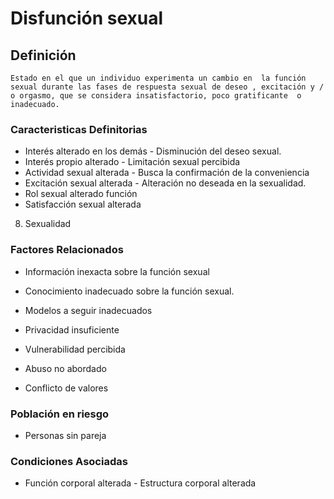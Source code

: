 # Disfunción sexual
## Definición
	Estado en el que un individuo experimenta un cambio en  la función sexual durante las fases de respuesta sexual de deseo , excitación y / o orgasmo, que se considera insatisfactorio, poco gratificante  o inadecuado.

### Caracteristicas Definitorias
- Interés alterado en los demás  - Disminución del deseo sexual.  
- Interés propio alterado  - Limitación sexual percibida  
- Actividad sexual alterada  - Busca la confirmación de la 
conveniencia  
- Excitación sexual alterada  - Alteración no deseada en la 
sexualidad.  
- Rol sexual alterado   función    
- Satisfacción sexual alterada  
 
 8. Sexualidad

### Factores Relacionados
- Información inexacta sobre la 
función sexual   
- Conocimiento inadecuado sobre la 
función sexual.   
- Modelos a seguir inadecuados   
 
 
- Privacidad insuficiente   
- Vulnerabilidad percibida   
- Abuso no abordado   
- Conflicto de valores

### Población en riesgo
- Personas sin pareja

### Condiciones Asociadas
- Función corporal alterada  - Estructura corporal alterada

